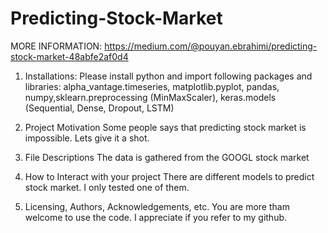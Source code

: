 # Predicting-Stock-Market
MORE INFORMATION: https://medium.com/@pouyan.ebrahimi/predicting-stock-market-48abfe2af0d4
1. Installations: Please install python and import following packages and libraries:
alpha_vantage.timeseries, matplotlib.pyplot, pandas, numpy,sklearn.preprocessing (MinMaxScaler), keras.models (Sequential, Dense, Dropout, LSTM)

2. Project Motivation
Some people says that predicting stock market is impossible. Lets give it a shot.

3. File Descriptions
The data is gathered from the GOOGL stock market

4. How to Interact with your project
There are different models to predict stock market. I only tested one of them. 

5. Licensing, Authors, Acknowledgements, etc.
You are more tham welcome to use the code. I appreciate if you refer to my github. 
